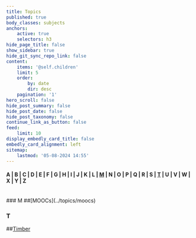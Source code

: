 ```yaml
---
title: Topics
published: true
body_classes: subjects
anchors:
    active: true
    selectors: h3
hide_page_title: false
show_sidebar: true
hide_git_sync_repo_link: false
content:
    items: '@self.children'
    limit: 5
    order:
        by: date
        dir: desc
    pagination: '1'
hero_scroll: false
hide_post_summary: false
hide_post_date: false
hide_post_taxonomy: false
continue_link_as_button: false
feed:
    limit: 10
display_embedly_card_title: false
embedly_card_alignment: left
sitemap:
    lastmod: '05-08-2024 14:55'
---
```


#### A | B | C  | D | E | F | G | H | I | J | K | L | [M](#m) | N | O | P | Q | R | S | [T](#t) | U | V | W | X | Y | Z
<br />
### M
##[MOOCs](../topics/moocs)

### T
##[Timber](../topics/timber)